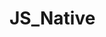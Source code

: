 # JS_Native

<!--
Expand on the solution from the previous task so that aces can be worth 1 or 11, depending on which is most favorable to the player. What is most favorable for the player is that which means that the score does not exceed 21, if possible.

The examples from the previous task also apply here. Some other examples:

score ([{suit: 'HEARTS', value: 1}]) should return 11
score ([{suit: 'HEARTS', value: 11}, {suit: 'HEARTS', value: 1}]) should return 21
score ([{suit: 'HEARTS', value: 1}, {suit: 'SPADES', value: 1}, {suit: 'DIAMONDS', value: 1}]) should return 13
score ([{suit: 'HEARTS', value: 1}, {suit: 'SPADES', value: 1}, {suit: 'DIAMONDS', value: 1}, {suit: 'CLUBS', value: 1} ]) shall return 14 -->
